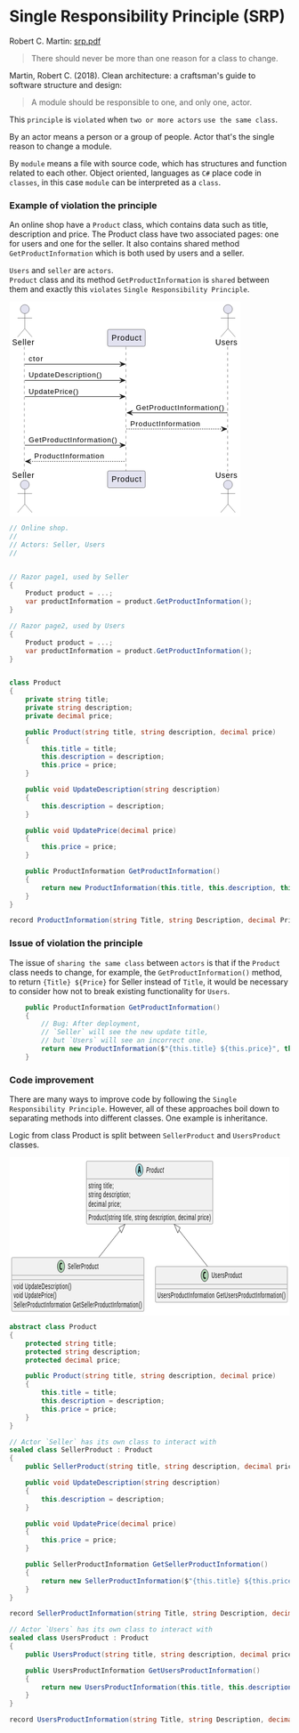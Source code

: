 # Single Responsibility Principle (SRP)

Robert C. Martin:
[srp.pdf](https://web.archive.org/web/20150202200348/http://www.objectmentor.com/resources/articles/srp.pdf)
> There should never be more than one reason for a class to change.

Martin, Robert C. (2018). Clean architecture: a craftsman's guide to software structure and design:
> A module should be responsible to one, and only one, actor.

This `principle` is `violated` when `two or more actors` `use the same class`.

By an actor means a person or a group of people. Actor that's the single reason to change a module.

By `module` means a file with source code, which has structures and function related to each other. Object oriented, languages as `C#` place code in `classes`, in this case `module` can be interpreted as a `class`.

### Example of violation the principle 

An online shop have a `Product` class, which contains data such as title, description and price. The Product class have two associated pages: one for users and one for the seller. It also contains shared method `GetProductInformation` which is both used by users and a seller.

`Users` and `seller` are `actors`.<br>
`Product` class and its method `GetProductInformation` is `shared` between them and exactly this `violates` `Single Responsibility Principle`.
<hidden style="display:none">
@startuml
actor Seller
participant Product
actor Users
Seller -> Product : ctor
Seller -> Product : UpdateDescription()
Seller -> Product : UpdatePrice()
Users -> Product : GetProductInformation()
Product --> Users : ProductInformation
Seller -> Product : GetProductInformation()
Product --> Seller : ProductInformation
@enduml
</hidden>

<svg xmlns="http://www.w3.org/2000/svg" xmlns:xlink="http://www.w3.org/1999/xlink" contentStyleType="text/css" data-diagram-type="SEQUENCE" height="386px" preserveAspectRatio="none" style="width:416px;height:386px;background:#FFFFFF;" version="1.1" viewBox="0 0 416 386" width="416px" zoomAndPan="magnify"><defs/><g><line style="stroke:#181818;stroke-width:0.5;stroke-dasharray:5.0,5.0;" x1="27" x2="27" y1="81.2969" y2="305.2266"/><line style="stroke:#181818;stroke-width:0.5;stroke-dasharray:5.0,5.0;" x1="209.6353" x2="209.6353" y1="81.2969" y2="305.2266"/><line style="stroke:#181818;stroke-width:0.5;stroke-dasharray:5.0,5.0;" x1="392.5542" x2="392.5542" y1="81.2969" y2="305.2266"/><text fill="#000000" font-family="sans-serif" font-size="14" lengthAdjust="spacing" textLength="39.6484" x="5" y="77.9951">Seller</text><ellipse cx="27.8242" cy="13.5" fill="#E2E2F0" rx="8" ry="8" style="stroke:#181818;stroke-width:0.5;"/><path d="M27.8242,21.5 L27.8242,48.5 M14.8242,29.5 L40.8242,29.5 M27.8242,48.5 L14.8242,63.5 M27.8242,48.5 L40.8242,63.5 " fill="none" style="stroke:#181818;stroke-width:0.5;"/><text fill="#000000" font-family="sans-serif" font-size="14" lengthAdjust="spacing" textLength="39.6484" x="5" y="317.2217">Seller</text><ellipse cx="27.8242" cy="329.0234" fill="#E2E2F0" rx="8" ry="8" style="stroke:#181818;stroke-width:0.5;"/><path d="M27.8242,337.0234 L27.8242,364.0234 M14.8242,345.0234 L40.8242,345.0234 M27.8242,364.0234 L14.8242,379.0234 M27.8242,364.0234 L40.8242,379.0234 " fill="none" style="stroke:#181818;stroke-width:0.5;"/><rect fill="#E2E2F0" height="30.2969" rx="2.5" ry="2.5" style="stroke:#181818;stroke-width:0.5;" width="67.71" x="176.6353" y="50"/><text fill="#000000" font-family="sans-serif" font-size="14" lengthAdjust="spacing" textLength="53.71" x="183.6353" y="69.9951">Product</text><rect fill="#E2E2F0" height="30.2969" rx="2.5" ry="2.5" style="stroke:#181818;stroke-width:0.5;" width="67.71" x="176.6353" y="304.2266"/><text fill="#000000" font-family="sans-serif" font-size="14" lengthAdjust="spacing" textLength="53.71" x="183.6353" y="324.2217">Product</text><text fill="#000000" font-family="sans-serif" font-size="14" lengthAdjust="spacing" textLength="39.2041" x="370.5542" y="77.9951">Users</text><ellipse cx="393.1563" cy="13.5" fill="#E2E2F0" rx="8" ry="8" style="stroke:#181818;stroke-width:0.5;"/><path d="M393.1563,21.5 L393.1563,48.5 M380.1563,29.5 L406.1563,29.5 M393.1563,48.5 L380.1563,63.5 M393.1563,48.5 L406.1563,63.5 " fill="none" style="stroke:#181818;stroke-width:0.5;"/><text fill="#000000" font-family="sans-serif" font-size="14" lengthAdjust="spacing" textLength="39.2041" x="370.5542" y="317.2217">Users</text><ellipse cx="393.1563" cy="329.0234" fill="#E2E2F0" rx="8" ry="8" style="stroke:#181818;stroke-width:0.5;"/><path d="M393.1563,337.0234 L393.1563,364.0234 M380.1563,345.0234 L406.1563,345.0234 M393.1563,364.0234 L380.1563,379.0234 M393.1563,364.0234 L406.1563,379.0234 " fill="none" style="stroke:#181818;stroke-width:0.5;"/><polygon fill="#181818" points="198.4902,108.4297,208.4902,112.4297,198.4902,116.4297,202.4902,112.4297" style="stroke:#181818;stroke-width:1;"/><line style="stroke:#181818;stroke-width:1;" x1="27.8242" x2="204.4902" y1="112.4297" y2="112.4297"/><text fill="#000000" font-family="sans-serif" font-size="13" lengthAdjust="spacing" textLength="25.543" x="34.8242" y="107.3638">ctor</text><polygon fill="#181818" points="198.4902,137.5625,208.4902,141.5625,198.4902,145.5625,202.4902,141.5625" style="stroke:#181818;stroke-width:1;"/><line style="stroke:#181818;stroke-width:1;" x1="27.8242" x2="204.4902" y1="141.5625" y2="141.5625"/><text fill="#000000" font-family="sans-serif" font-size="13" lengthAdjust="spacing" textLength="131.2632" x="34.8242" y="136.4966">UpdateDescription()</text><polygon fill="#181818" points="198.4902,166.6953,208.4902,170.6953,198.4902,174.6953,202.4902,170.6953" style="stroke:#181818;stroke-width:1;"/><line style="stroke:#181818;stroke-width:1;" x1="27.8242" x2="204.4902" y1="170.6953" y2="170.6953"/><text fill="#000000" font-family="sans-serif" font-size="13" lengthAdjust="spacing" textLength="89.1655" x="34.8242" y="165.6294">UpdatePrice()</text><polygon fill="#181818" points="221.4902,195.8281,211.4902,199.8281,221.4902,203.8281,217.4902,199.8281" style="stroke:#181818;stroke-width:1;"/><line style="stroke:#181818;stroke-width:1;" x1="215.4902" x2="392.1563" y1="199.8281" y2="199.8281"/><text fill="#000000" font-family="sans-serif" font-size="13" lengthAdjust="spacing" textLength="158.666" x="227.4902" y="194.7622">GetProductInformation()</text><polygon fill="#181818" points="381.1563,224.9609,391.1563,228.9609,381.1563,232.9609,385.1563,228.9609" style="stroke:#181818;stroke-width:1;"/><line style="stroke:#181818;stroke-width:1;stroke-dasharray:2.0,2.0;" x1="210.4902" x2="387.1563" y1="228.9609" y2="228.9609"/><text fill="#000000" font-family="sans-serif" font-size="13" lengthAdjust="spacing" textLength="125.3535" x="217.4902" y="223.895">ProductInformation</text><polygon fill="#181818" points="198.4902,254.0938,208.4902,258.0938,198.4902,262.0938,202.4902,258.0938" style="stroke:#181818;stroke-width:1;"/><line style="stroke:#181818;stroke-width:1;" x1="27.8242" x2="204.4902" y1="258.0938" y2="258.0938"/><text fill="#000000" font-family="sans-serif" font-size="13" lengthAdjust="spacing" textLength="158.666" x="34.8242" y="253.0278">GetProductInformation()</text><polygon fill="#181818" points="38.8242,283.2266,28.8242,287.2266,38.8242,291.2266,34.8242,287.2266" style="stroke:#181818;stroke-width:1;"/><line style="stroke:#181818;stroke-width:1;stroke-dasharray:2.0,2.0;" x1="32.8242" x2="209.4902" y1="287.2266" y2="287.2266"/><text fill="#000000" font-family="sans-serif" font-size="13" lengthAdjust="spacing" textLength="125.3535" x="44.8242" y="282.1606">ProductInformation</text><!--SRC=[IqmkoIzI24xDoKajuYf8B2h9JCuiICmhKGWeoayfJIxXIWGh22rEBIhcWYXJqBM3oIfOAO2aiKg45gGabgIwf1Od5sKMb6Jcvsbeub4NK9IPd0fK0RO8LO5xQWcKuvcNbb-KcmWr3AP25wWQeirA0LCXLZk9CHAg3vkP0000]--></g></svg>

```csharp
// Online shop.
//
// Actors: Seller, Users
//


// Razor page1, used by Seller
{
    Product product = ...;
    var productInformation = product.GetProductInformation();
}

// Razor page2, used by Users
{
    Product product = ...;
    var productInformation = product.GetProductInformation();
}


class Product
{
    private string title;
    private string description;
    private decimal price;

    public Product(string title, string description, decimal price)
    {
        this.title = title;
        this.description = description;
        this.price = price;
    }

    public void UpdateDescription(string description)
    {
        this.description = description;
    }

    public void UpdatePrice(decimal price)
    {
        this.price = price;
    }

    public ProductInformation GetProductInformation() 
    {
        return new ProductInformation(this.title, this.description, this.price);
    }
}

record ProductInformation(string Title, string Description, decimal Price);
```


### Issue of violation the principle 
The issue of `sharing the same class` between `actors` is that if the `Product` class needs to change, for example, the `GetProductInformation()` method, to return `{Title} ${Price}` for Seller instead of `Title`, it would be necessary to consider how not to break existing functionality for `Users`.

```csharp
    public ProductInformation GetProductInformation() 
    {
        // Bug: After deployment, 
        // `Seller` will see the new update title, 
        // but `Users` will see an incorrect one.
        return new ProductInformation($"{this.title} ${this.price}", this.description, this.price);
    }

```

### Code improvement 
There are many ways to improve code by following the `Single Responsibility Principle`. However, all of these approaches boil down to separating methods into different classes. One example is inheritance.

Logic from class Product is split between `SellerProduct` and `UsersProduct` classes.
<hidden style="display:none">
@startuml
abstract Product{
 string title;
 string description;
 decimal price;
 Product(string title, string description, decimal price)
}
class SellerProduct{ 
void UpdateDescription()
void UpdatePrice()
SellerProductInformation GetSellerProductInformation()
}
class UsersProduct { 
UsersProductInformation GetUsersProductInformation()
}
Product <|-- SellerProduct
Product <|-- UsersProduct
@enduml
</hidden>


<svg xmlns="http://www.w3.org/2000/svg" xmlns:xlink="http://www.w3.org/1999/xlink" contentStyleType="text/css" data-diagram-type="CLASS" height="284px" preserveAspectRatio="none" style="width:851px;height:284px;background:#FFFFFF;" version="1.1" viewBox="0 0 851 284" width="851px" zoomAndPan="magnify"><defs/><g><!--class Product--><g id="elem_Product"><rect codeLine="1" fill="#F1F1F1" height="113.1875" id="Product" rx="2.5" ry="2.5" style="stroke:#181818;stroke-width:0.5;" width="383.4102" x="234.1" y="7"/><ellipse cx="394.7001" cy="23" fill="#A9DCDF" rx="11" ry="11" style="stroke:#181818;stroke-width:1;"/><path d="M394.8095,18.3438 L393.6532,23.4219 L395.9813,23.4219 L394.8095,18.3438 Z M393.3251,16.1094 L396.3095,16.1094 L399.6688,28.5 L397.2157,28.5 L396.4501,25.4375 L393.1688,25.4375 L392.4188,28.5 L389.9813,28.5 L393.3251,16.1094 Z " fill="#000000"/><text fill="#000000" font-family="sans-serif" font-size="14" font-style="italic" lengthAdjust="spacing" textLength="53.71" x="415.2001" y="27.8467">Product</text><line style="stroke:#181818;stroke-width:0.5;" x1="235.1" x2="616.5102" y1="39" y2="39"/><text fill="#000000" font-family="sans-serif" font-size="14" lengthAdjust="spacing" textLength="76.7266" x="240.1" y="55.9951">string title;</text><text fill="#000000" font-family="sans-serif" font-size="14" lengthAdjust="spacing" textLength="127.1963" x="240.1" y="72.292">string description;</text><text fill="#000000" font-family="sans-serif" font-size="14" lengthAdjust="spacing" textLength="99.2031" x="240.1" y="88.5889">decimal price;</text><line style="stroke:#181818;stroke-width:0.5;" x1="235.1" x2="616.5102" y1="95.8906" y2="95.8906"/><text fill="#000000" font-family="sans-serif" font-size="14" lengthAdjust="spacing" textLength="371.4102" x="240.1" y="112.8857">Product(string title, string description, decimal price)</text></g><!--class SellerProduct--><g id="elem_SellerProduct"><rect codeLine="7" fill="#F1F1F1" height="96.8906" id="SellerProduct" rx="2.5" ry="2.5" style="stroke:#181818;stroke-width:0.5;" width="401.6143" x="7" y="180.19"/><ellipse cx="156.8779" cy="196.19" fill="#ADD1B2" rx="11" ry="11" style="stroke:#181818;stroke-width:1;"/><path d="M159.8467,201.8306 Q159.2686,202.1275 158.6279,202.2681 Q157.9873,202.4244 157.2842,202.4244 Q154.7842,202.4244 153.4561,200.7838 Q152.1436,199.1275 152.1436,196.0025 Q152.1436,192.8775 153.4561,191.2213 Q154.7842,189.565 157.2842,189.565 Q157.9873,189.565 158.6279,189.7213 Q159.2842,189.8775 159.8467,190.1744 L159.8467,192.8931 Q159.2217,192.315 158.6279,192.0494 Q158.0342,191.7681 157.4092,191.7681 Q156.0654,191.7681 155.3779,192.8463 Q154.6904,193.9088 154.6904,196.0025 Q154.6904,198.0963 155.3779,199.1744 Q156.0654,200.2369 157.4092,200.2369 Q158.0342,200.2369 158.6279,199.9713 Q159.2217,199.69 159.8467,199.1119 L159.8467,201.8306 Z " fill="#000000"/><text fill="#000000" font-family="sans-serif" font-size="14" lengthAdjust="spacing" textLength="93.3584" x="177.3779" y="201.0367">SellerProduct</text><line style="stroke:#181818;stroke-width:0.5;" x1="8" x2="407.6143" y1="212.19" y2="212.19"/><line style="stroke:#181818;stroke-width:0.5;" x1="8" x2="407.6143" y1="220.19" y2="220.19"/><text fill="#000000" font-family="sans-serif" font-size="14" lengthAdjust="spacing" textLength="175.4375" x="13" y="237.1851">void UpdateDescription()</text><text fill="#000000" font-family="sans-serif" font-size="14" lengthAdjust="spacing" textLength="130.1016" x="13" y="253.482">void UpdatePrice()</text><text fill="#000000" font-family="sans-serif" font-size="14" lengthAdjust="spacing" textLength="389.6143" x="13" y="269.7789">SellerProductInformation GetSellerProductInformation()</text></g><!--class UsersProduct--><g id="elem_UsersProduct"><rect codeLine="12" fill="#F1F1F1" height="64.2969" id="UsersProduct" rx="2.5" ry="2.5" style="stroke:#181818;stroke-width:0.5;" width="400.7256" x="443.44" y="196.49"/><ellipse cx="593.0958" cy="212.49" fill="#ADD1B2" rx="11" ry="11" style="stroke:#181818;stroke-width:1;"/><path d="M596.0645,218.1306 Q595.4864,218.4275 594.8458,218.5681 Q594.2051,218.7244 593.502,218.7244 Q591.002,218.7244 589.6739,217.0837 Q588.3614,215.4275 588.3614,212.3025 Q588.3614,209.1775 589.6739,207.5212 Q591.002,205.865 593.502,205.865 Q594.2051,205.865 594.8458,206.0212 Q595.502,206.1775 596.0645,206.4744 L596.0645,209.1931 Q595.4395,208.615 594.8458,208.3494 Q594.252,208.0681 593.627,208.0681 Q592.2833,208.0681 591.5958,209.1462 Q590.9083,210.2087 590.9083,212.3025 Q590.9083,214.3962 591.5958,215.4744 Q592.2833,216.5369 593.627,216.5369 Q594.252,216.5369 594.8458,216.2712 Q595.4395,215.99 596.0645,215.4119 L596.0645,218.1306 Z " fill="#000000"/><text fill="#000000" font-family="sans-serif" font-size="14" lengthAdjust="spacing" textLength="92.9141" x="613.5958" y="217.3367">UsersProduct</text><line style="stroke:#181818;stroke-width:0.5;" x1="444.44" x2="843.1656" y1="228.49" y2="228.49"/><line style="stroke:#181818;stroke-width:0.5;" x1="444.44" x2="843.1656" y1="236.49" y2="236.49"/><text fill="#000000" font-family="sans-serif" font-size="14" lengthAdjust="spacing" textLength="388.7256" x="449.44" y="253.4851">UsersProductInformation GetUsersProductInformation()</text></g><!--reverse link Product to SellerProduct--><g id="link_Product_SellerProduct"><path codeLine="15" d="M336.6739,131.2585 C310.9139,150.5185 296.72,161.13 271.89,179.71 " fill="none" id="Product-backto-SellerProduct" style="stroke:#181818;stroke-width:1;"/><polygon fill="none" points="351.09,120.48,333.0811,126.4531,340.2667,136.0639,351.09,120.48" style="stroke:#181818;stroke-width:1;"/></g><!--reverse link Product to UsersProduct--><g id="link_Product_UsersProduct"><path codeLine="16" d="M514.9459,131.2588 C548.7159,156.5088 572.96,174.65 601.6,196.07 " fill="none" id="Product-backto-UsersProduct" style="stroke:#181818;stroke-width:1;"/><polygon fill="none" points="500.53,120.48,511.3529,136.0641,518.5388,126.4535,500.53,120.48" style="stroke:#181818;stroke-width:1;"/></g><!--SRC=[TOyn3i8m34NtdC9ZAxKdW149iLL2FK183BAKDfLZkW1t9qKjJH0T_Vz_txQ-165j11hszcxaeI0ArDz0I1pklgF5O9W68Tz7qQAXJZiOcCmKckaYPQi_Q9MJfNefutG8S4Rda9SZG8sUBBI3rOA75I_Ar6YcYYXbxAc_Ukxqb8OZofPNhAlRW1pc1CJLwVpJjc5zofQ6_REkytToA-ru0m00]--></g></svg>

```csharp
abstract class Product
{
    protected string title;
    protected string description;
    protected decimal price;

    public Product(string title, string description, decimal price)
    {
        this.title = title;
        this.description = description;
        this.price = price;
    }
}

// Actor `Seller` has its own class to interact with
sealed class SellerProduct : Product
{
    public SellerProduct(string title, string description, decimal price): base(title, description, price) { }

    public void UpdateDescription(string description)
    {
        this.description = description;
    }

    public void UpdatePrice(decimal price)
    {
        this.price = price;
    }

    public SellerProductInformation GetSellerProductInformation() 
    {
        return new SellerProductInformation($"{this.title} ${this.price}", this.description, this.price);
    }
}

record SellerProductInformation(string Title, string Description, decimal Price);

// Actor `Users` has its own class to interact with
sealed class UsersProduct : Product
{
    public UsersProduct(string title, string description, decimal price) : base(title, description, price) { }

    public UsersProductInformation GetUsersProductInformation()
    {
        return new UsersProductInformation(this.title, this.description, this.price);
    }
}

record UsersProductInformation(string Title, string Description, decimal Price);
```